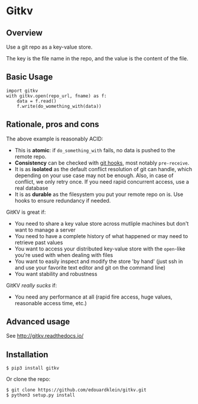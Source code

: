 # Gitkv
## Overview

Use a git repo as a key-value store.

The key is the file name in the repo, and the value is the content of the file.

## Basic Usage

    import gitkv
    with gitkv.open(repo_url, fname) as f:
        data = f.read()
        f.write(do_womething_with(data))

## Rationale, pros and cons

The above example is reasonably ACID:

- This is **atomic**: if `do_something_with` fails, no data is pushed to the remote repo.
- **Consistency** can be checked with [git hooks](https://git-scm.com/book/gr/v2/Customizing-Git-Git-Hooks), most notably `pre-receive`.
- It is as **isolated** as the default conflict resolution of git can handle, which depending on your use case may not be enough. Also, in case of conflict, we only retry once. If you need rapid concurrent access, use a real database
- It is as **durable** as the filesystem you put your remote repo on is. Use hooks to ensure redundancy if needed.

GitKV is great if:
- You need to share a key value store across mutliple machines but don't want to manage a server
- You need to have a complete history of what happened or may need to retrieve past values
- You want to access your distributed key-value store with the `open`-like you're used with when dealing with files
- You want to easily inspect and modify the store 'by hand' (just ssh in and use your favorite text editor and git on the command line)
- You want stability and robustness

GitKV *really sucks* if:
- You need any performance at all (rapid fire access, huge values, reasonable access time, etc.)

## Advanced usage

See http://gitkv.readthedocs.io/

## Installation

    $ pip3 install gitkv


Or clone the repo:

    $ git clone https://github.com/edouardklein/gitkv.git
    $ python3 setup.py install

